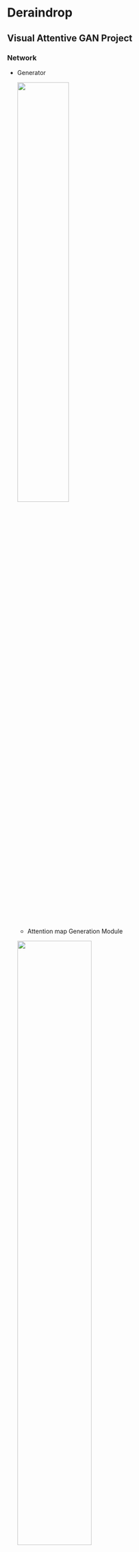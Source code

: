# Deraindrop

## Visual Attentive GAN Project
### Network
- Generator

  <img src="https://user-images.githubusercontent.com/74402562/118164824-7eab1980-b45e-11eb-9b0e-beab280f1db1.png" width="50%" height="50%"></img>

  * Attention map Generation Module    

  <img src="https://user-images.githubusercontent.com/74402562/118443035-61a86c00-b726-11eb-93aa-389e755347d1.png" width="60%" height="60%"></img>
  <img src="https://user-images.githubusercontent.com/74402562/119268728-3692b080-bc2f-11eb-83fd-4f371cd3eba0.png" width="100%" height="100%"></img>

  * Autoencoder - Raindrop Free Generation Module     

  <img src="https://user-images.githubusercontent.com/74402562/118352291-9e942780-b59b-11eb-85ce-ed0ce45f5511.png" width="80%" height="80%"></img>

    <img src="https://user-images.githubusercontent.com/74402562/118352288-9d62fa80-b59b-11eb-8dbe-3c145074c484.png" width="50%" height="50%"></img>
    <img src="https://user-images.githubusercontent.com/74402562/118352290-9e942780-b59b-11eb-85a6-e55ab8c52ad9.png" width="50%" height="50%"></img>
  
- Discriminator

<img src="https://user-images.githubusercontent.com/74402562/118443040-62410280-b726-11eb-9a98-e1587be946ff.png" width="80%" height="80%"></img>
<img src="https://user-images.githubusercontent.com/74402562/118443043-640ac600-b726-11eb-9823-bea25a943c68.png" width="30%" height="30%"></img>

------------------------------------
### Result

- PSNR : 34.83  , SSIM : 0.9788    
<img src="https://user-images.githubusercontent.com/74402562/119271200-81b2c080-bc3b-11eb-9bbc-b313a3dfb37a.png" width="80%" height="80%"></img>

- PSNR : 30.88  , SSIM : 0.9588   
<img src="https://user-images.githubusercontent.com/74402562/119271210-87a8a180-bc3b-11eb-834b-014dc783e70b.png" width="80%" height="80%"></img>

- PSNR : 31.78  , SSIM : 0.9613   
<img src="https://user-images.githubusercontent.com/74402562/119271207-86777480-bc3b-11eb-9a86-c108302ebc49.png" width="80%" height="80%"></img>

- PSNR : 33.42  , SSIM : 0.9680   
<img src="https://user-images.githubusercontent.com/74402562/119271212-88413800-bc3b-11eb-98a5-231471d2c1d9.png" width="80%" height="80%"></img>

- PSNR : 33.59  , SSIM : 0.9697   
<img src="https://user-images.githubusercontent.com/74402562/119271209-87a8a180-bc3b-11eb-9d35-19114b758865.png" width="80%" height="80%"></img>

- PSNR : 35.36  , SSIM : 0.9792   
<img src="https://user-images.githubusercontent.com/74402562/119271211-88413800-bc3b-11eb-987a-77c058f0aba5.png" width="80%" height="80%"></img>

---------------------------
### Result of Object Detection
<img src="https://user-images.githubusercontent.com/74402562/117578056-7e8ddf80-b127-11eb-9cb4-a5bca46e6b91.png" width="50%" height="50%"></img>

<img src="https://user-images.githubusercontent.com/74402562/117578057-80f03980-b127-11eb-8fca-39e23c05ed17.png" width="50%" height="50%"></img>

-----------------------------
### References

- LSGAN : https://arxiv.org/pdf/1611.04076.pdf
- SRGAN : https://arxiv.org/pdf/1609.04802.pdf
- RCAN(Image Super-Resolution Using Very Deep Residual Channel Attention Networks) : https://arxiv.org/pdf/1807.02758.pdf
- pix2pix : https://arxiv.org/pdf/1611.07004.pdf
- Neural style transfer : https://arxiv.org/pdf/1508.06576v2.pdf
- Loss Functions for Image Restoration with Neural Networks : https://arxiv.org/pdf/1511.08861.pdf
